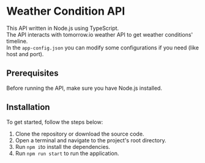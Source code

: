 # Weather Condition API

This API written in Node.js using TypeScript.\
The API interacts with tomorrow.io weather API to get weather conditions' timeline. \
In the `app-config.json`  you can modify some configurations if you need (like host and port).

## Prerequisites

Before running the API, make sure you have Node.js installed.

## Installation

To get started, follow the steps below:

1. Clone the repository or download the source code.
2. Open a terminal and navigate to the project's root directory.
3. Run `npm i`to install the dependencies.
4. Run `npm run start` to run the application.
